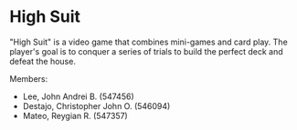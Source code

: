 # High Suit
"High Suit" is a video game that combines mini-games and card play. The player's goal is to conquer a series of trials to build the perfect deck and defeat the house. 

Members:
- Lee, John Andrei B. (547456) 
- Destajo, Christopher John  O. (546094) 
- Mateo, Reygian R. (547357)

